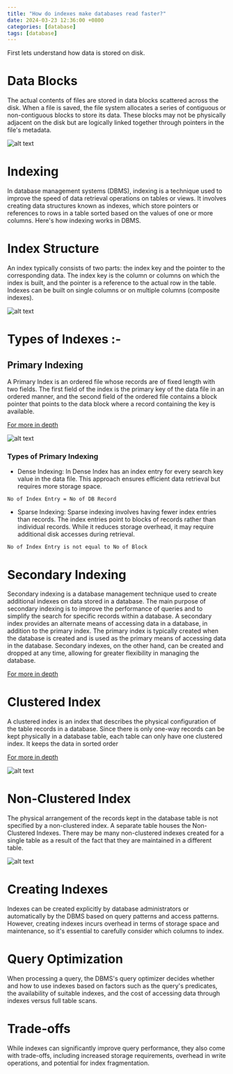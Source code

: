 ```yaml
---
title: "How do indexes make databases read faster?"
date: 2024-03-23 12:36:00 +0800
categories: [database]
tags: [database]
---
```


First lets understand how data is stored on disk.

# Data Blocks

The actual contents of files are stored in data blocks scattered across the disk. When a file is saved, the file system allocates a series of contiguous or non-contiguous blocks to store its data. These blocks may not be physically adjacent on the disk but are logically linked together through pointers in the file's metadata.

![alt text](../assets/database/datablock.gif)

# Indexing

In database management systems (DBMS), indexing is a technique used to improve the speed of data retrieval operations on tables or views. It involves creating data structures known as indexes, which store pointers or references to rows in a table sorted based on the values of one or more columns. Here's how indexing works in DBMS.

# Index Structure

An index typically consists of two parts: the index key and the pointer to the corresponding data. The index key is the column or columns on which the index is built, and the pointer is a reference to the actual row in the table. Indexes can be built on single columns or on multiple columns (composite indexes).

![alt text](../assets/database/index.png)

# Types of Indexes :-

## Primary Indexing

A Primary Index is an ordered file whose records are of fixed length with two fields. The first field of the index is the primary key of the data file in an ordered manner, and the second field of the ordered file contains a block pointer that points to the data block where a record containing the key is available.

[For more in depth](https://www.geeksforgeeks.org/primary-indexing-in-databases/)

![alt text](../assets/database/index3.jpeg)

### Types of Primary Indexing

- Dense Indexing: In Dense Index has an index entry for every search key value in the data file. This approach ensures efficient data retrieval but requires more storage space.

```
No of Index Entry = No of DB Record
```

- Sparse Indexing: Sparse indexing involves having fewer index entries than records. The index entries point to blocks of records rather than individual records. While it reduces storage overhead, it may require additional disk accesses during retrieval.

```
No of Index Entry is not equal to No of Block
```

# Secondary Indexing

Secondary indexing is a database management technique used to create additional indexes on data stored in a database. The main purpose of secondary indexing is to improve the performance of queries and to simplify the search for specific records within a database. A secondary index provides an alternate means of accessing data in a database, in addition to the primary index. The primary index is typically created when the database is created and is used as the primary means of accessing data in the database. Secondary indexes, on the other hand, can be created and dropped at any time, allowing for greater flexibility in managing the database.

[For more in depth](https://www.geeksforgeeks.org/secondary-indexing-in-databases/)

# Clustered Index

A clustered index is an index that describes the physical configuration of the table records in a database. Since there is only one-way records can be kept physically in a database table, each table can only have one clustered index. It keeps the data in sorted order

[For more in depth](https://www.boardinfinity.com/blog/clustered-and-non-clustered-index/)

![alt text](../assets/database/clusteredIndex.png)

# Non-Clustered Index

The physical arrangement of the records kept in the database table is not specified by a non-clustered index. A separate table houses the Non-Clustered Indexes. There may be many non-clustered indexes created for a single table as a result of the fact that they are maintained in a different table.

![alt text](../assets/database/index2.png)

# Creating Indexes

Indexes can be created explicitly by database administrators or automatically by the DBMS based on query patterns and access patterns. However, creating indexes incurs overhead in terms of storage space and maintenance, so it's essential to carefully consider which columns to index.

# Query Optimization

When processing a query, the DBMS's query optimizer decides whether and how to use indexes based on factors such as the query's predicates, the availability of suitable indexes, and the cost of accessing data through indexes versus full table scans.

# Trade-offs

While indexes can significantly improve query performance, they also come with trade-offs, including increased storage requirements, overhead in write operations, and potential for index fragmentation.
